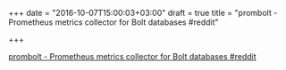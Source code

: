 +++
date = "2016-10-07T15:00:03+03:00"
draft = true
title = "prombolt - Prometheus metrics collector for Bolt databases  #reddit"

+++

<p><a href="https://t.co/E6DM9BDRPD">prombolt - Prometheus metrics collector for Bolt databases  #reddit</a></p>

